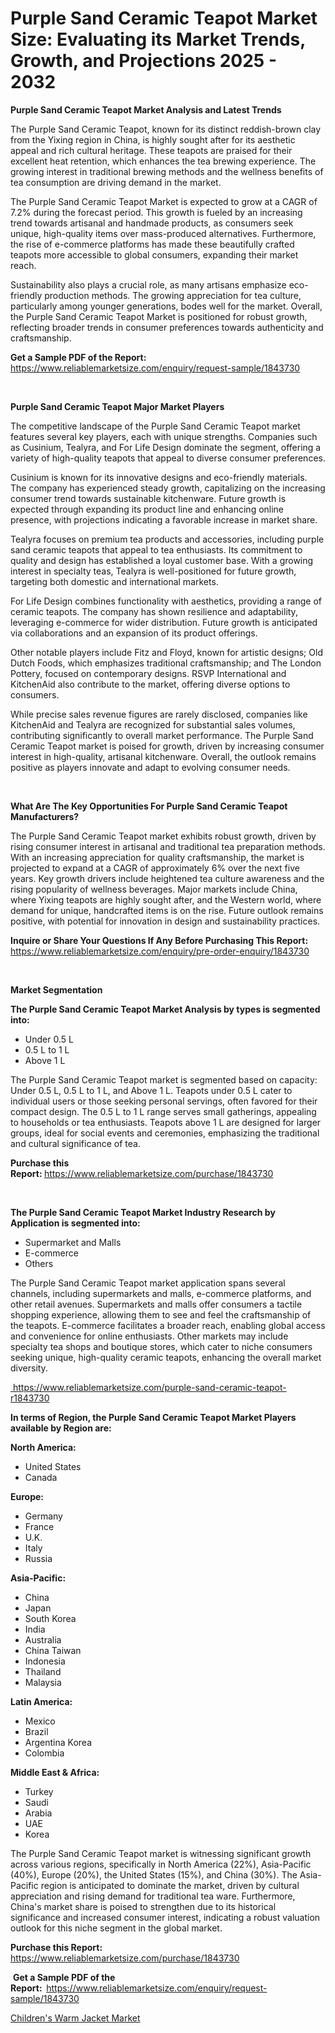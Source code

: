 <p><h1>Purple Sand Ceramic Teapot Market Size: Evaluating its Market Trends, Growth, and Projections 2025 - 2032</h1></p><p><strong>Purple Sand Ceramic Teapot Market Analysis and Latest Trends</strong></p>
<p><p>The Purple Sand Ceramic Teapot, known for its distinct reddish-brown clay from the Yixing region in China, is highly sought after for its aesthetic appeal and rich cultural heritage. These teapots are praised for their excellent heat retention, which enhances the tea brewing experience. The growing interest in traditional brewing methods and the wellness benefits of tea consumption are driving demand in the market.</p><p>The Purple Sand Ceramic Teapot Market is expected to grow at a CAGR of 7.2% during the forecast period. This growth is fueled by an increasing trend towards artisanal and handmade products, as consumers seek unique, high-quality items over mass-produced alternatives. Furthermore, the rise of e-commerce platforms has made these beautifully crafted teapots more accessible to global consumers, expanding their market reach.</p><p>Sustainability also plays a crucial role, as many artisans emphasize eco-friendly production methods. The growing appreciation for tea culture, particularly among younger generations, bodes well for the market. Overall, the Purple Sand Ceramic Teapot Market is positioned for robust growth, reflecting broader trends in consumer preferences towards authenticity and craftsmanship.</p></p>
<p><strong>Get a Sample PDF of the Report:&nbsp;</strong> <a href="https://www.reliablemarketsize.com/enquiry/request-sample/1843730?utm_campaign=2278&utm_medium=2&utm_source=Github&utm_content=ia&utm_term=10022025&utm_id=purple-sand-ceramic-teapot">https://www.reliablemarketsize.com/enquiry/request-sample/1843730</a></p>
<p>&nbsp;</p>
<p><strong>Purple Sand Ceramic Teapot Major Market Players</strong></p>
<p><p>The competitive landscape of the Purple Sand Ceramic Teapot market features several key players, each with unique strengths. Companies such as Cusinium, Tealyra, and For Life Design dominate the segment, offering a variety of high-quality teapots that appeal to diverse consumer preferences.</p><p>Cusinium is known for its innovative designs and eco-friendly materials. The company has experienced steady growth, capitalizing on the increasing consumer trend towards sustainable kitchenware. Future growth is expected through expanding its product line and enhancing online presence, with projections indicating a favorable increase in market share.</p><p>Tealyra focuses on premium tea products and accessories, including purple sand ceramic teapots that appeal to tea enthusiasts. Its commitment to quality and design has established a loyal customer base. With a growing interest in specialty teas, Tealyra is well-positioned for future growth, targeting both domestic and international markets.</p><p>For Life Design combines functionality with aesthetics, providing a range of ceramic teapots. The company has shown resilience and adaptability, leveraging e-commerce for wider distribution. Future growth is anticipated via collaborations and an expansion of its product offerings.</p><p>Other notable players include Fitz and Floyd, known for artistic designs; Old Dutch Foods, which emphasizes traditional craftsmanship; and The London Pottery, focused on contemporary designs. RSVP International and KitchenAid also contribute to the market, offering diverse options to consumers.</p><p>While precise sales revenue figures are rarely disclosed, companies like KitchenAid and Tealyra are recognized for substantial sales volumes, contributing significantly to overall market performance. The Purple Sand Ceramic Teapot market is poised for growth, driven by increasing consumer interest in high-quality, artisanal kitchenware. Overall, the outlook remains positive as players innovate and adapt to evolving consumer needs.</p></p>
<p>&nbsp;</p>
<p><strong>What Are The Key Opportunities For Purple Sand Ceramic Teapot Manufacturers?</strong></p>
<p><p>The Purple Sand Ceramic Teapot market exhibits robust growth, driven by rising consumer interest in artisanal and traditional tea preparation methods. With an increasing appreciation for quality craftsmanship, the market is projected to expand at a CAGR of approximately 6% over the next five years. Key growth drivers include heightened tea culture awareness and the rising popularity of wellness beverages. Major markets include China, where Yixing teapots are highly sought after, and the Western world, where demand for unique, handcrafted items is on the rise. Future outlook remains positive, with potential for innovation in design and sustainability practices.</p></p>
<p><strong>Inquire or Share Your Questions If Any Before Purchasing This Report:</strong> <a href="https://www.reliablemarketsize.com/enquiry/pre-order-enquiry/1843730?utm_campaign=2278&utm_medium=2&utm_source=Github&utm_content=ia&utm_term=10022025&utm_id=purple-sand-ceramic-teapot">https://www.reliablemarketsize.com/enquiry/pre-order-enquiry/1843730</a></p>
<p>&nbsp;</p>
<p><strong>Market Segmentation</strong></p>
<p><strong>The Purple Sand Ceramic Teapot Market Analysis by types is segmented into:</strong></p>
<p><ul><li>Under 0.5 L</li><li>0.5 L to 1 L</li><li>Above 1 L</li></ul></p>
<p><p>The Purple Sand Ceramic Teapot market is segmented based on capacity: Under 0.5 L, 0.5 L to 1 L, and Above 1 L. Teapots under 0.5 L cater to individual users or those seeking personal servings, often favored for their compact design. The 0.5 L to 1 L range serves small gatherings, appealing to households or tea enthusiasts. Teapots above 1 L are designed for larger groups, ideal for social events and ceremonies, emphasizing the traditional and cultural significance of tea.</p></p>
<p><strong>Purchase this Report:&nbsp;</strong><a href="https://www.reliablemarketsize.com/purchase/1843730?utm_campaign=2278&utm_medium=2&utm_source=Github&utm_content=ia&utm_term=10022025&utm_id=purple-sand-ceramic-teapot">https://www.reliablemarketsize.com/purchase/1843730</a></p>
<p>&nbsp;</p>
<p><strong>The Purple Sand Ceramic Teapot Market Industry Research by Application is segmented into:</strong></p>
<p><ul><li>Supermarket and Malls</li><li>E-commerce</li><li>Others</li></ul></p>
<p><p>The Purple Sand Ceramic Teapot market application spans several channels, including supermarkets and malls, e-commerce platforms, and other retail avenues. Supermarkets and malls offer consumers a tactile shopping experience, allowing them to see and feel the craftsmanship of the teapots. E-commerce facilitates a broader reach, enabling global access and convenience for online enthusiasts. Other markets may include specialty tea shops and boutique stores, which cater to niche consumers seeking unique, high-quality ceramic teapots, enhancing the overall market diversity.</p></p>
<p><a href="https://www.reliablemarketsize.com/purple-sand-ceramic-teapot-r1843730?utm_campaign=2278&utm_medium=2&utm_source=Github&utm_content=ia&utm_term=10022025&utm_id=purple-sand-ceramic-teapot">&nbsp;https://www.reliablemarketsize.com/purple-sand-ceramic-teapot-r1843730</a></p>
<p><strong>In terms of Region, the Purple Sand Ceramic Teapot Market Players available by Region are:</strong></p>
<p>
    <p> <strong> North America: </strong>
        <ul>
            <li>United States</li>
            <li>Canada</li>
        </ul>
        </p> 
    <p> <strong> Europe: </strong>
        <ul>
            <li>Germany</li>
            <li>France</li>
            <li>U.K.</li>
            <li>Italy</li>
            <li>Russia</li>
        </ul>
        </p> 
    <p> <strong> Asia-Pacific: </strong>
        <ul>
            <li>China</li>
            <li>Japan</li>
            <li>South Korea</li>
            <li>India</li>
            <li>Australia</li>
            <li>China Taiwan</li>
            <li>Indonesia</li>
            <li>Thailand</li>
            <li>Malaysia</li>
        </ul>
        </p> 
    <p> <strong> Latin America: </strong>
        <ul>
            <li>Mexico</li>
            <li>Brazil</li>
            <li>Argentina Korea</li>
            <li>Colombia</li>
        </ul>
        </p> 
    <p> <strong> Middle East & Africa: </strong>
        <ul>
            <li>Turkey</li>
            <li>Saudi</li>
            <li>Arabia</li>
            <li>UAE</li>
            <li>Korea</li>
        </ul>
    </p>
    </p>
<p><p>The Purple Sand Ceramic Teapot market is witnessing significant growth across various regions, specifically in North America (22%), Asia-Pacific (40%), Europe (20%), the United States (15%), and China (30%). The Asia-Pacific region is anticipated to dominate the market, driven by cultural appreciation and rising demand for traditional tea ware. Furthermore, China's market share is poised to strengthen due to its historical significance and increased consumer interest, indicating a robust valuation outlook for this niche segment in the global market.</p></p>
<p><strong>Purchase this Report: </strong><a href="https://www.reliablemarketsize.com/purchase/1843730?utm_campaign=2278&utm_medium=2&utm_source=Github&utm_content=ia&utm_term=10022025&utm_id=purple-sand-ceramic-teapot">https://www.reliablemarketsize.com/purchase/1843730</a></p>
<p>&nbsp;<strong>Get a Sample PDF of the Report:&nbsp;&nbsp;</strong><a href="https://www.reliablemarketsize.com/enquiry/request-sample/1843730?utm_campaign=2278&utm_medium=2&utm_source=Github&utm_content=ia&utm_term=10022025&utm_id=purple-sand-ceramic-teapot">https://www.reliablemarketsize.com/enquiry/request-sample/1843730</a></p>
<p><strong></strong></p>
<p><p><a href="https://github.com/sholympia197070/Market-Research-Report-List-1/blob/main/childrens-warm-jacket-market.md?utm_campaign=2278&utm_medium=2&utm_source=Github&utm_content=ia&utm_term=10022025&utm_id=purple-sand-ceramic-teapot">Children's Warm Jacket Market</a></p></p>